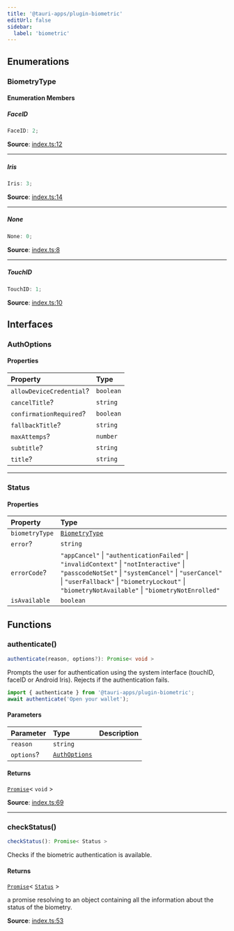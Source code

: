 ```yaml
---
title: '@tauri-apps/plugin-biometric'
editUrl: false
sidebar:
  label: 'biometric'
---
```


## Enumerations

### BiometryType

#### Enumeration Members

##### FaceID

```ts
FaceID: 2;
```

**Source**: [index.ts:12](https://github.com/tauri-apps/plugins-workspace/blob/v2/plugins/biometric/guest-js/index.ts#L12)

---

##### Iris

```ts
Iris: 3;
```

**Source**: [index.ts:14](https://github.com/tauri-apps/plugins-workspace/blob/v2/plugins/biometric/guest-js/index.ts#L14)

---

##### None

```ts
None: 0;
```

**Source**: [index.ts:8](https://github.com/tauri-apps/plugins-workspace/blob/v2/plugins/biometric/guest-js/index.ts#L8)

---

##### TouchID

```ts
TouchID: 1;
```

**Source**: [index.ts:10](https://github.com/tauri-apps/plugins-workspace/blob/v2/plugins/biometric/guest-js/index.ts#L10)

## Interfaces

### AuthOptions

#### Properties

| Property                                                                                 | Type      |
| :--------------------------------------------------------------------------------------- | :-------- |
| <a id="allowdevicecredential" name="allowdevicecredential"></a> `allowDeviceCredential`? | `boolean` |
| <a id="canceltitle" name="canceltitle"></a> `cancelTitle`?                               | `string`  |
| <a id="confirmationrequired" name="confirmationrequired"></a> `confirmationRequired`?    | `boolean` |
| <a id="fallbacktitle" name="fallbacktitle"></a> `fallbackTitle`?                         | `string`  |
| <a id="maxattemps" name="maxattemps"></a> `maxAttemps`?                                  | `number`  |
| <a id="subtitle" name="subtitle"></a> `subtitle`?                                        | `string`  |
| <a id="title" name="title"></a> `title`?                                                 | `string`  |

---

### Status

#### Properties

| Property                                                     | Type                                                                                                                                                                                                                                                |
| :----------------------------------------------------------- | :-------------------------------------------------------------------------------------------------------------------------------------------------------------------------------------------------------------------------------------------------- |
| <a id="biometrytype" name="biometrytype"></a> `biometryType` | [`BiometryType`](/references/javascript/biometric/#biometrytype)                                                                                                                                                                                    |
| <a id="error" name="error"></a> `error`?                     | `string`                                                                                                                                                                                                                                            |
| <a id="errorcode" name="errorcode"></a> `errorCode`?         | `"appCancel"` \| `"authenticationFailed"` \| `"invalidContext"` \| `"notInteractive"` \| `"passcodeNotSet"` \| `"systemCancel"` \| `"userCancel"` \| `"userFallback"` \| `"biometryLockout"` \| `"biometryNotAvailable"` \| `"biometryNotEnrolled"` |
| <a id="isavailable" name="isavailable"></a> `isAvailable`    | `boolean`                                                                                                                                                                                                                                           |

## Functions

### authenticate()

```ts
authenticate(reason, options?): Promise< void >
```

Prompts the user for authentication using the system interface (touchID, faceID or Android Iris).
Rejects if the authentication fails.

```javascript
import { authenticate } from '@tauri-apps/plugin-biometric';
await authenticate('Open your wallet');
```

#### Parameters

| Parameter  | Type                                                           | Description |
| :--------- | :------------------------------------------------------------- | :---------- |
| `reason`   | `string`                                                       |             |
| `options`? | [`AuthOptions`](/references/javascript/biometric/#authoptions) |             |

#### Returns

[`Promise`](https://developer.mozilla.org/docs/Web/JavaScript/Reference/Global_Objects/Promise)\< `void` \>

**Source**: [index.ts:69](https://github.com/tauri-apps/plugins-workspace/blob/v2/plugins/biometric/guest-js/index.ts#L69)

---

### checkStatus()

```ts
checkStatus(): Promise< Status >
```

Checks if the biometric authentication is available.

#### Returns

[`Promise`](https://developer.mozilla.org/docs/Web/JavaScript/Reference/Global_Objects/Promise)\< [`Status`](/references/javascript/biometric/#status) \>

a promise resolving to an object containing all the information about the status of the biometry.

**Source**: [index.ts:53](https://github.com/tauri-apps/plugins-workspace/blob/v2/plugins/biometric/guest-js/index.ts#L53)

